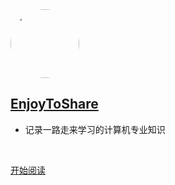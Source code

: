 <img width="110px" style="border-radius: 50%" bor src="https://gitee.com/wugenqiang/PictureBed/raw/master/CS-Notes/20200504084821.jpg">

## [EnjoyToShare](https://wugenqiang.github.io/)

- 记录一路走来学习的计算机专业知识


<img src="https://img.shields.io/badge/version-v2.0.0-green.svg" data-origin="https://img.shields.io/badge/version-v2.0.0-green.svg" alt=""> 
<img src="https://img.shields.io/github/stars/wugenqiang/CS-Notes" data-origin="https://img.shields.io/github/stars/wugenqiang/CS-Notes" alt=""> 
<img src="https://img.shields.io/github/license/wugenqiang/CS-Notes" data-origin="https://img.shields.io/github/license/wugenqiang/CS-Notes" alt="">
<img src="https://badges.gitter.im/enjoytoshare/community.svg" data-origin="https://badges.gitter.im/enjoytoshare/community.svg" alt="">

<br>

[开始阅读](README.md)